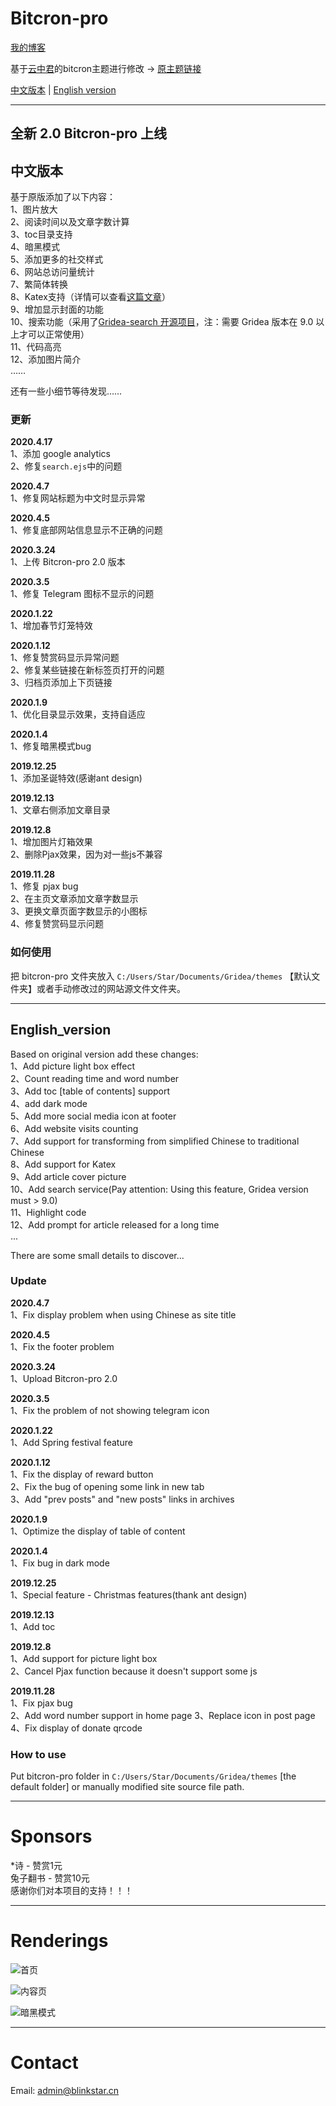 # Bitcron-pro
[我的博客](https://blog.blinkstar.cn) 

基于[云中君](https://shanbu.fun)的bitcron主题进行修改 -> [原主题链接](https://github.com/alterfang/gridea-theme-bitcron)  

[中文版本](#中文版本) | [English version](#English_version)

---

## 全新 2.0 Bitcron-pro 上线

## 中文版本

基于原版添加了以下内容：  
1、图片放大  
2、阅读时间以及文章字数计算  
3、toc目录支持  
4、暗黑模式  
5、添加更多的社交样式  
6、网站总访问量统计  
7、繁简体转换  
8、Katex支持（详情可以查看[这篇文章](https://blog.blinkstar.cn/post/katex/)）  
9、增加显示封面的功能  
10、搜索功能（采用了[Gridea-search 开源项目]( https://github.com/tangkaichuan/gridea-search )，注：需要 Gridea 版本在 9.0 以上才可以正常使用）  
11、代码高亮  
12、添加图片简介  
……



还有一些小细节等待发现……



### 更新

**2020.4.17**  
1、添加 google analytics  
2、修复`search.ejs`中的问题    

**2020.4.7**  
1、修复网站标题为中文时显示异常  

**2020.4.5**  
1、修复底部网站信息显示不正确的问题  

**2020.3.24**  
1、上传 Bitcron-pro 2.0 版本  

**2020.3.5**  
1、修复 Telegram 图标不显示的问题  

**2020.1.22**  
1、增加春节灯笼特效  
    
**2020.1.12**  
1、修复赞赏码显示异常问题  
2、修复某些链接在新标签页打开的问题  
3、归档页添加上下页链接
    
**2020.1.9**  
1、优化目录显示效果，支持自适应  

**2020.1.4**  
1、修复暗黑模式bug  

**2019.12.25**  
1、添加圣诞特效(感谢ant design)  

**2019.12.13**  
1、文章右侧添加文章目录  

**2019.12.8**  
1、增加图片灯箱效果  
2、删除Pjax效果，因为对一些js不兼容

**2019.11.28**  
1、修复 pjax bug  
2、在主页文章添加文章字数显示  
3、更换文章页面字数显示的小图标  
4、修复赞赏码显示问题


### 如何使用

把 bitcron-pro 文件夹放入 `C:/Users/Star/Documents/Gridea/themes` 【默认文件夹】或者手动修改过的网站源文件文件夹。

---

## English_version

Based on original version add these changes:  
1、Add picture light box effect  
2、Count reading time and word number  
3、Add toc [table of contents] support  
4、add dark mode  
5、Add more social media icon at footer  
6、Add website visits counting  
7、Add support for transforming from simplified Chinese to traditional Chinese  
8、Add support for Katex  
9、Add article cover picture  
10、Add search service(Pay attention: Using this feature, Gridea version must > 9.0)  
11、Highlight code  
12、Add prompt for article released for a long time  
...



There are some small details to discover...



### Update

**2020.4.7**  
1、Fix display problem when using Chinese as site title

**2020.4.5**  
1、Fix the footer problem  

**2020.3.24**  
1、Upload Bitcron-pro 2.0    

**2020.3.5**  
1、Fix the problem of not showing telegram icon  

**2020.1.22**  
1、Add Spring festival feature

**2020.1.12**  
1、Fix the display of reward button  
2、Fix the bug of opening some link in new tab  
3、Add "prev posts" and "new posts" links in archives  

**2020.1.9**  
1、Optimize the display of table of content  

**2020.1.4**  
1、Fix bug in dark mode

**2019.12.25**  
1、Special feature - Christmas features(thank ant design)  

**2019.12.13**  
1、Add toc

**2019.12.8**  
1、Add support for picture light box  
2、Cancel Pjax function because it doesn't support some js

**2019.11.28**  
1、Fix pjax bug  
2、Add word number support in home page
3、Replace icon in post page  
4、Fix display of donate qrcode


### How to use

Put bitcron-pro folder in `C:/Users/Star/Documents/Gridea/themes` [the default folder] or manually modified site source file path.

---

# Sponsors
\*诗 - 赞赏1元  
兔子翻书 - 赞赏10元  
感谢你们对本项目的支持！！！

---

# Renderings
![首页](https://cdn.jsdelivr.net/gh/qyxtim/bitcron-pro@master/images/index.png)

![内容页](https://cdn.jsdelivr.net/gh/qyxtim/bitcron-pro@master/images/post.png)

![暗黑模式](https://cdn.jsdelivr.net/gh/qyxtim/bitcron-pro@master/images/darkmode.png)

---

# Contact  
Email: admin@blinkstar.cn

